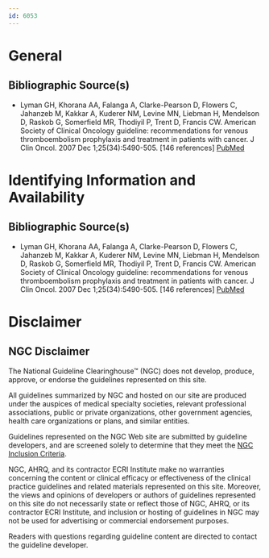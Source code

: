 ```yaml
---
id: 6053
---
```


# General

## Bibliographic Source(s)

- Lyman GH, Khorana AA, Falanga A, Clarke-Pearson D, Flowers C, Jahanzeb M, Kakkar A, Kuderer NM, Levine MN, Liebman H, Mendelson D, Raskob G, Somerfield MR, Thodiyil P, Trent D, Francis CW. American Society of Clinical Oncology guideline: recommendations for venous thromboembolism prophylaxis and treatment in patients with cancer. J Clin Oncol. 2007 Dec 1;25(34):5490-505. [146 references] [ PubMed ](http://www.ncbi.nlm.nih.gov/entrez/query.fcgi?cmd=Retrieve&db=pubmed&dopt=Abstract&list_uids=17968019)

# Identifying Information and Availability

## Bibliographic Source(s)

- Lyman GH, Khorana AA, Falanga A, Clarke-Pearson D, Flowers C, Jahanzeb M, Kakkar A, Kuderer NM, Levine MN, Liebman H, Mendelson D, Raskob G, Somerfield MR, Thodiyil P, Trent D, Francis CW. American Society of Clinical Oncology guideline: recommendations for venous thromboembolism prophylaxis and treatment in patients with cancer. J Clin Oncol. 2007 Dec 1;25(34):5490-505. [146 references] [ PubMed ](http://www.ncbi.nlm.nih.gov/entrez/query.fcgi?cmd=Retrieve&db=pubmed&dopt=Abstract&list_uids=17968019)

# Disclaimer

## NGC Disclaimer

The National Guideline Clearinghouse™ (NGC) does not develop, produce, approve, or endorse the guidelines represented on this site.

All guidelines summarized by NGC and hosted on our site are produced under the auspices of medical specialty societies, relevant professional associations, public or private organizations, other government agencies, health care organizations or plans, and similar entities.

Guidelines represented on the NGC Web site are submitted by guideline developers, and are screened solely to determine that they meet the [NGC Inclusion Criteria](/help-and-about/summaries/inclusion-criteria).

NGC, AHRQ, and its contractor ECRI Institute make no warranties concerning the content or clinical efficacy or effectiveness of the clinical practice guidelines and related materials represented on this site. Moreover, the views and opinions of developers or authors of guidelines represented on this site do not necessarily state or reflect those of NGC, AHRQ, or its contractor ECRI Institute, and inclusion or hosting of guidelines in NGC may not be used for advertising or commercial endorsement purposes.

Readers with questions regarding guideline content are directed to contact the guideline developer.

